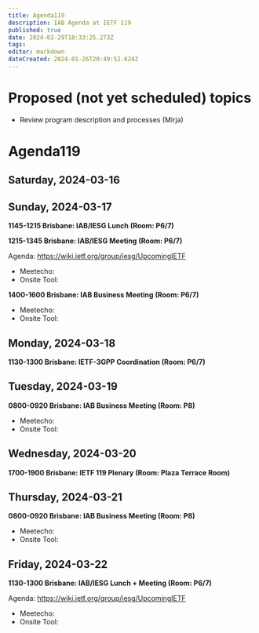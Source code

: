```yaml
---
title: Agenda119
description: IAB Agenda at IETF 119
published: true
date: 2024-02-29T18:33:25.273Z
tags: 
editor: markdown
dateCreated: 2024-01-26T20:49:52.624Z
---
```


# Proposed (not yet scheduled) topics

* Review program description and processes (Mirja)


# Agenda119

## Saturday, 2024-03-16



## Sunday, 2024-03-17

**1145-1215 Brisbane: IAB/IESG Lunch (Room: P6/7)**

**1215-1345 Brisbane: IAB/IESG Meeting (Room: P6/7)** 

Agenda: https://wiki.ietf.org/group/iesg/UpcomingIETF

* Meetecho: 
* Onsite Tool: 

**1400-1600 Brisbane: IAB Business Meeting (Room: P6/7)** 

* Meetecho: 
* Onsite Tool: 


## Monday, 2024-03-18

**1130-1300 Brisbane: IETF-3GPP Coordination (Room: P6/7)**

## Tuesday, 2024-03-19

**0800-0920 Brisbane: IAB Business Meeting (Room: P8)**

* Meetecho: 
* Onsite Tool: 


## Wednesday, 2024-03-20

**1700-1900 Brisbane: IETF 119 Plenary (Room: Plaza Terrace Room)**

## Thursday, 2024-03-21

**0800-0920 Brisbane: IAB Business Meeting (Room: P8)**

* Meetecho: 
* Onsite Tool:


## Friday, 2024-03-22

**1130-1300 Brisbane: IAB/IESG Lunch + Meeting (Room: P6/7)** 

Agenda: https://wiki.ietf.org/group/iesg/UpcomingIETF

* Meetecho: 
* Onsite Tool: 






